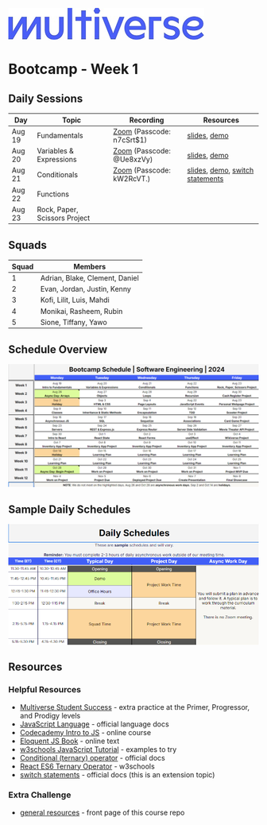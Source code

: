 ![Image](/img/Multiverse_Logo_rgb_ultra_25.jpg "Multiverse banner")

# Bootcamp - Week 1

## Daily Sessions
|Day|Topic|Recording|Resources|
|-----| ------------- |---------------------|--------|
|Aug 19|Fundamentals|[Zoom](https://multiverse-io.zoom.us/rec/share/mhDrCxf4bxXT0W1q-xSpVv4itIxstMbruH6UyzGwwvKRR3yxhjF-YDlOkYrQWhnA.aSV2F7RNaN_5lMYd) (Passcode: n7cSrt$1)|[slides](https://docs.google.com/presentation/d/1Rve9QZJLpRS2d3BAFwE6kGnhb2e_VdhaygBAxkpfGRQ), [demo](/bootcamp/week1/day1/demo/)
|Aug 20|Variables & Expressions|[Zoom](https://multiverse-io.zoom.us/rec/share/VL0ohgcfS3Jv4y0T5iTJpGTkCqxInD1veKHja7gY5ofZ1SL-1ZP4kih2_zRusChr.HbtUjWNzd-tcYbz1) (Passcode: @Ue8xzVy)|[slides](https://docs.google.com/presentation/d/1-R5a9YIJTrvA7JFVe-07-wYW5NmVe4RfUbK31uUM0Pw), [demo](/bootcamp/week1/day2/demo/)
|Aug 21|Conditionals|[Zoom](https://multiverse-io.zoom.us/rec/share/VyBgQiEop_EtuI-o4Os0FwFaaKzJTXLJGyICLXLPZLoV6Zyk6CLCN_lgUkwI6frt.Rrdoz9glJo2cbGR8) (Passcode: kW2RcVT.)|[slides](https://docs.google.com/presentation/d/1VOGeRtYC3TVbvwCHrZjsbFTxngvX6Nn7fQMtwfRvzHQ), [demo](/bootcamp/week1/day3/demo/), [switch statements](/bootcamp/week1/day3/switch/)
|Aug 22|Functions|
|Aug 23|Rock, Paper, Scissors Project|

## Squads
|Squad|Members|
|-----|-------|
|1|Adrian, Blake, Clement, Daniel|
|2|Evan, Jordan, Justin, Kenny|
|3|Kofi, Lilit, Luis, Mahdi|
|4|Monikai, Rasheem, Rubin|
|5|Sione, Tiffany, Yawo|

## Schedule Overview
![Image](/img/bootcamp-schedule-verizon-2024.png "Bootcamp Schedule Overview")

## Sample Daily Schedules
![Image](/img/daily-schedule-verizon-2024.png "Sample Daily Schedules")

## Resources

### Helpful Resources
* [Multiverse Student Success](https://github.com/MultiverseLearningProducts/SWE-APPRENTICE-SUCCESS) - extra practice at the Primer, Progressor, and Prodigy levels
* [JavaScript Language](https://developer.mozilla.org/en-US/docs/Web/JavaScript/Reference) - official language docs
* [Codecademy Intro to JS](https://www.codecademy.com/learn/introduction-to-javascript) - online course
* [Eloquent JS Book](https://eloquentjavascript.net/) - online text
* [w3schools JavaScript Tutorial](https://www.w3schools.com/js/) - examples to try
* [Conditional (ternary) operator](https://developer.mozilla.org/en-US/docs/Web/JavaScript/Reference/Operators/Conditional_operator) - official docs
* [React ES6 Ternary Operator](https://www.w3schools.com/react/react_es6_ternary.asp) - w3schools
* [switch statements](https://developer.mozilla.org/en-US/docs/Web/JavaScript/Reference/Statements/switch) - official docs (this is an extension topic)

### Extra Challenge
* [general resources](/README.md/#extra-challenge) - front page of this course repo
